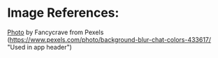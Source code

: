 # Image References:

[Photo](https://www.pexels.com/photo/background-blur-chat-colors-433617/) by Fancycrave from Pexels 
(https://www.pexels.com/photo/background-blur-chat-colors-433617/ "Used in app header")

